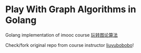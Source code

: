 # Play With Graph Algorithms in Golang

Golang implementation of imooc course [玩转图论算法](https://coding.imooc.com/class/370.html)

Check/fork original repo from course instructor [liuyubobobo](https://github.com/liuyubobobo)!
